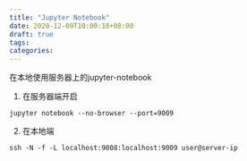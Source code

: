 ```yaml
---
title: "Jupyter Notebook"
date: 2020-12-09T10:00:18+08:00
draft: true
tags:
categories:
---
```



在本地使用服务器上的jupyter-notebook
1. 在服务器端开启
```shell
jupyter notebook --no-browser --port=9009
```

2. 在本地端
```shell
ssh -N -f -L localhost:9008:localhost:9009 user@server-ip
```
